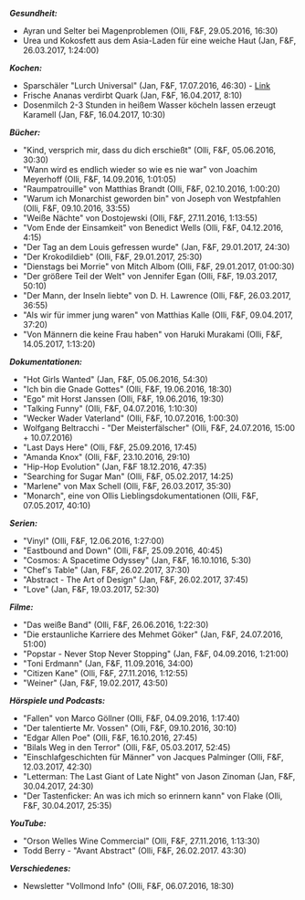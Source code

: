 _**Gesundheit:**_
- Ayran und Selter bei Magenproblemen (Olli, F&F, 29.05.2016, 16:30)
- Urea und Kokosfett aus dem Asia-Laden für eine weiche Haut (Jan, F&F, 26.03.2017, 1:24:00)
  
_**Kochen:**_
- Sparschäler "Lurch Universal" (Jan, F&F, 17.07.2016, 46:30) - [Link](https://www.kochform.de/Lurch-Sparschaeler-Universal.htm?affiliate=BingShopping&msclkid=23d4ca0df342183080d2af69514d2f95)
- Frische Ananas verdirbt Quark (Jan, F&F, 16.04.2017, 8:10)
- Dosenmilch 2-3 Stunden in heißem Wasser köcheln lassen erzeugt Karamell (Jan, F&F, 16.04.2017, 10:30)

_**Bücher:**_  
- "Kind, versprich mir, dass du dich erschießt" (Olli, F&F, 05.06.2016, 30:30)
- "Wann wird es endlich wieder so wie es nie war" von Joachim Meyerhoff (Olli, F&F, 14.09.2016, 1:01:05)
- "Raumpatrouille" von Matthias Brandt (Olli, F&F, 02.10.2016, 1:00:20)
- "Warum ich Monarchist geworden bin" von Joseph von Westpfahlen (Olli, F&F, 09.10.2016, 33:55)
- "Weiße Nächte" von Dostojewski (Olli, F&F, 27.11.2016, 1:13:55)
- "Vom Ende der Einsamkeit" von Benedict Wells (Olli, F&F, 04.12.2016, 4:15)
- "Der Tag an dem Louis gefressen wurde" (Jan, F&F, 29.01.2017, 24:30)
- "Der Krokodildieb" (Olli, F&F, 29.01.2017, 25:30)
- "Dienstags bei Morrie" von Mitch Albom (Olli, F&F, 29.01.2017, 01:00:30)
- "Der größere Teil der Welt" von Jennifer Egan (Olli, F&F, 19.03.2017, 50:10)
- "Der Mann, der Inseln liebte" von D. H. Lawrence (Olli, F&F, 26.03.2017, 36:55)
- "Als wir für immer jung waren" von Matthias Kalle (Olli, F&F, 09.04.2017, 37:20)
- "Von Männern die keine Frau haben" von Haruki Murakami (Olli, F&F, 14.05.2017, 1:13:20)
  
_**Dokumentationen:**_  
- "Hot Girls Wanted" (Jan, F&F, 05.06.2016, 54:30)
- "Ich bin die Gnade Gottes" (Olli, F&F, 19.06.2016, 18:30)
- "Ego" mit Horst Janssen (Olli, F&F, 19.06.2016, 19:30)
- "Talking Funny" (Olli, F&F, 04.07.2016, 1:10:30)
- "Wecker Wader Vaterland" (Olli, F&F, 10.07.2016, 1:00:30)
- Wolfgang Beltracchi - "Der Meisterfälscher" (Olli, F&F, 24.07.2016, 15:00 + 10.07.2016)
- "Last Days Here" (Olli, F&F, 25.09.2016, 17:45)
- "Amanda Knox" (Olli, F&F, 23.10.2016, 29:10)
- "Hip-Hop Evolution" (Jan, F&F 18.12.2016, 47:35)
- "Searching for Sugar Man" (Olli, F&F, 05.02.2017, 14:25)
- "Marlene" von Max Schell (Olli, F&F, 26.03.2017, 35:30)
- "Monarch", eine von Ollis Lieblingsdokumentationen (Olli, F&F, 07.05.2017, 40:10)

_**Serien:**_
- "Vinyl" (Olli, F&F, 12.06.2016, 1:27:00)
- "Eastbound and Down" (Olli, F&F, 25.09.2016, 40:45)
- "Cosmos: A Spacetime Odyssey" (Jan, F&F, 16.10.1016, 5:30)
- "Chef's Table" (Jan, F&F, 26.02.2017, 37:30)
- "Abstract - The Art of Design" (Jan, F&F, 26.02.2017, 37:45)
- "Love" (Jan, F&F, 19.03.2017, 52:30)

_**Filme:**_
- "Das weiße Band" (Olli, F&F, 26.06.2016, 1:22:30)
- "Die erstaunliche Karriere des Mehmet Göker" (Jan, F&F, 24.07.2016, 51:00)
- "Popstar - Never Stop Never Stopping" (Jan, F&F, 04.09.2016, 1:21:00)
- "Toni Erdmann" (Jan, F&F, 11.09.2016, 34:00)
- "Citizen Kane" (Olli, F&F, 27.11.2016, 1:12:55)
- "Weiner" (Jan, F&F, 19.02.2017, 43:50)
  
_**Hörspiele und Podcasts:**_
- "Fallen" von Marco Göllner (Olli, F&F, 04.09.2016, 1:17:40)
- "Der talentierte Mr. Vossen" (Olli, F&F, 09.10.2016, 30:10)
- "Edgar Allen Poe" (Olli, F&F, 16.10.2016, 27:45)
- "Bilals Weg in den Terror" (Olli, F&F, 05.03.2017, 52:45)
- "Einschlafgeschichten für Männer" von Jacques Palminger (Olli, F&F, 12.03.2017, 42:30)
- "Letterman: The Last Giant of Late Night" von Jason Zinoman (Jan, F&F, 30.04.2017, 24:30)
- "Der Tastenficker: An was ich mich so erinnern kann" von Flake (Olli, F&F, 30.04.2017, 25:35)

_**YouTube:**_
- "Orson Welles Wine Commercial" (Olli, F&F, 27.11.2016, 1:13:30)
- Todd Berry - "Avant Abstract" (Olli, F&F, 26.02.2017. 43:30)

_**Verschiedenes:**_
- Newsletter "Vollmond Info" (Olli, F&F, 06.07.2016, 18:30)


